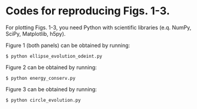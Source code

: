 Codes for reproducing Figs. 1-3.
================================

For plotting Figs. 1-3, you need Python with scientific libraries 
(e.q. NumPy, SciPy, Matplotlib, h5py). 

Figure 1 (both panels) can be obtained by running:
   
    $ python ellipse_evolution_odeint.py

Figure 2 can be obtained by running:
   
    $ python energy_conserv.py

Figure 3 can be obtained by running:
   
    $ python circle_evolution.py

 
 
